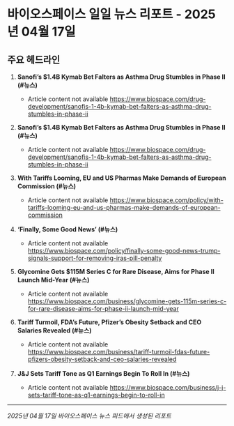 # 바이오스페이스 일일 뉴스 리포트 - 2025년 04월 17일


## 주요 헤드라인

1. **Sanofi’s $1.4B Kymab Bet Falters as Asthma Drug Stumbles in Phase II (#뉴스)**
   - Article content not available
   <https://www.biospace.com/drug-development/sanofis-1-4b-kymab-bet-falters-as-asthma-drug-stumbles-in-phase-ii>

2. **Sanofi’s $1.4B Kymab Bet Falters as Asthma Drug Stumbles in Phase II (#뉴스)**
   - Article content not available
   <https://www.biospace.com/drug-development/sanofis-1-4b-kymab-bet-falters-as-asthma-drug-stumbles-in-phase-ii>

3. **With Tariffs Looming, EU and US Pharmas Make Demands of European Commission (#뉴스)**
   - Article content not available
   <https://www.biospace.com/policy/with-tariffs-looming-eu-and-us-pharmas-make-demands-of-european-commission>

4. **‘Finally, Some Good News’ (#뉴스)**
   - Article content not available
   <https://www.biospace.com/policy/finally-some-good-news-trump-signals-support-for-removing-iras-pill-penalty>

5. **Glycomine Gets $115M Series C for Rare Disease, Aims for Phase II Launch Mid-Year (#뉴스)**
   - Article content not available
   <https://www.biospace.com/business/glycomine-gets-115m-series-c-for-rare-disease-aims-for-phase-ii-launch-mid-year>

6. **Tariff Turmoil, FDA’s Future, Pfizer’s Obesity Setback and CEO Salaries Revealed (#뉴스)**
   - Article content not available
   <https://www.biospace.com/business/tariff-turmoil-fdas-future-pfizers-obesity-setback-and-ceo-salaries-revealed>

7. **J&J Sets Tariff Tone as Q1 Earnings Begin To Roll In (#뉴스)**
   - Article content not available
   <https://www.biospace.com/business/j-j-sets-tariff-tone-as-q1-earnings-begin-to-roll-in>


---
*2025년 04월 17일 바이오스페이스 뉴스 피드에서 생성된 리포트*